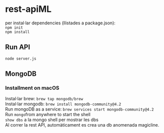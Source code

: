 # rest-apiML
per instal·lar dependencies (llistades a package.json):  
`npm init`  
`npm install`

## Run API
`node server.js` 

## MongoDB
### Installment on macOS
Instal·lar brew: `brew tap mongodb/brew`  
Instal·lar mongodb: `brew install mongodb-community@4.2`  
Run mongoDB as a service: `brew services start mongodb-community@4.2`  
Run `mongo`from anywhere to start the shell  
`show dbs` a la mongo shell per mostrar les dbs  
Al correr la rest API, automàticament es crea una db anomenada magicline. 
